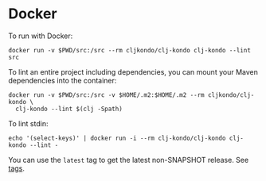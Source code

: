 # Docker

To run with Docker:

    docker run -v $PWD/src:/src --rm cljkondo/clj-kondo clj-kondo --lint src

To lint an entire project including dependencies, you can mount your Maven
dependencies into the container:

    docker run -v $PWD/src:/src -v $HOME/.m2:$HOME/.m2 --rm cljkondo/clj-kondo \
      clj-kondo --lint $(clj -Spath)

To lint stdin:

    echo '(select-keys)' | docker run -i --rm clj-kondo/clj-kondo clj-kondo --lint -

You can use the `latest` tag to get the latest non-SNAPSHOT release. See [tags](https://hub.docker.com/r/clj-kondo/clj-kondo/tags).
